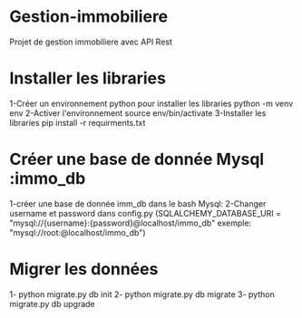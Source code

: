 # Gestion-immobiliere
Projet de gestion immobiliere avec API Rest

# Installer les libraries 
1-Créer un environnement python pour installer les libraries
python -m venv env
2-Activer l'environnement 
source env/bin/activate
3-Installer les libraries
pip install -r requirments.txt


# Créer une base de donnée Mysql :immo_db
1-créer une base de donnée imm_db dans le bash Mysql:
2-Changer username et password dans config.py
 (SQLALCHEMY_DATABASE_URI = "mysql://{username}:{password}@localhost/immo_db"    exemple: "mysql://root:@localhost/immo_db")

 # Migrer les données
 1- python migrate.py db init
 2- python migrate.py db migrate 
 3- python migrate.py db upgrade 
